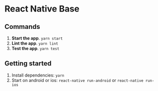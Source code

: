 # React Native Base

## Commands
1. **Start the app**. `yarn start`
2. **Lint the app**. `yarn lint`
3. **Test the app**. `yarn test`

## Getting started
1. Install dependencies: `yarn`
2. Start on android or ios: `react-native run-android` or `react-native run-ios`
